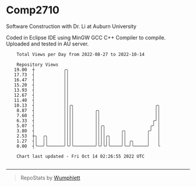 # Comp2710
Software Construction with Dr. Li at Auburn University

Coded in Eclipse IDE using MinGW GCC C++ Compiler to compile.
Uploaded and tested in AU server.

```
    Total Views per Day from 2022-08-27 to 2022-10-14

    Repository Views
   19.00  ┼           ╭╮
   17.73  ┤           ││
   16.47  ┤           ││
   15.20  ┤           ││
   13.93  ┤           ││
   12.67  ┤           ││
   11.40  ┤           ││
   10.13  ┤           ││╭╮                               ╭╮
    8.87  ┤           ││││        ╭╮                     ││
    7.60  ┤           ││││        ││                     ││
    6.33  ┤           ││││        ││                    ╭╯│
    5.07  ┤           ││││        ││╭╮                 ╭╯ │
    3.80  ┤           ││││        ││││      ╭╮        ╭╯  │
    2.53  ┼╮  ╭╮      ││││        ││││╭╮    ││        │   │
    1.27  ┤│  ││      ││││        ││││││    ││ ╭╮     │   │
    0.00  ┤╰──╯╰──────╯╰╯╰────────╯╰╯╰╯╰────╯╰─╯╰─────╯   ╰

    Chart last updated - Fri Oct 14 02:26:55 2022 UTC
    
```

---

> RepoStats by [Wumphlett](https://github.com/Wumphlett)
